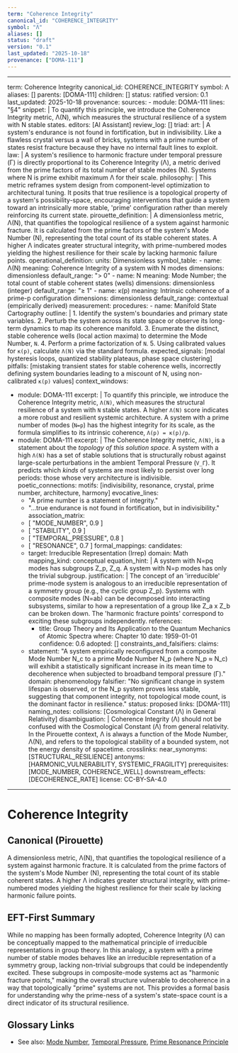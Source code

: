 ```yaml
---
term: "Coherence Integrity"
canonical_id: "COHERENCE_INTEGRITY"
symbol: "Λ"
aliases: []
status: "draft"
version: "0.1"
last_updated: "2025-10-18"
provenance: ["DOMA-111"]
---
```


---
term: Coherence Integrity
canonical_id: COHERENCE_INTEGRITY
symbol: Λ
aliases: []
parents: [DOMA-111]
children: []
status: ratified
version: 0.1
last_updated: 2025-10-18
provenance:
  sources:
    - module: DOMA-111
      lines: "§4"
      snippet: |
        To quantify this principle, we introduce the Coherence Integrity metric, Λ(N), which measures the structural resilience of a system with N stable states.
  editors: [AI Assistant]
  review_log: []
triad:
  art: |
    A system's endurance is not found in fortification, but in indivisibility. Like a flawless crystal versus a wall of bricks, systems with a prime number of states resist fracture because they have no internal fault lines to exploit.
  law: |
    A system's resilience to harmonic fracture under temporal pressure (Γ) is directly proportional to its Coherence Integrity (Λ), a metric derived from the prime factors of its total number of stable modes (N). Systems where N is prime exhibit maximum Λ for their scale.
  philosophy: |
    This metric reframes system design from component-level optimization to architectural tuning. It posits that true resilience is a topological property of a system's possibility-space, encouraging interventions that guide a system toward an intrinsically more stable, 'prime' configuration rather than merely reinforcing its current state.
pirouette_definition: |
  A dimensionless metric, Λ(N), that quantifies the topological resilience of a system against harmonic fracture. It is calculated from the prime factors of the system's Mode Number (N), representing the total count of its stable coherent states. A higher Λ indicates greater structural integrity, with prime-numbered modes yielding the highest resilience for their scale by lacking harmonic failure points.
operational_definition:
  units: Dimensionless
  symbol_table:
    - name: Λ(N)
      meaning: Coherence Integrity of a system with N modes
      dimensions: dimensionless
      default_range: "> 0"
    - name: N
      meaning: Mode Number; the total count of stable coherent states (wells)
      dimensions: dimensionless (integer)
      default_range: "≥ 1"
    - name: κ(p)
      meaning: Intrinsic coherence of a prime-p configuration
      dimensions: dimensionless
      default_range: contextual (empirically derived)
  measurement:
    procedures:
      - name: Manifold State Cartography
        outline: |
          1. Identify the system's boundaries and primary state variables.
          2. Perturb the system across its state space or observe its long-term dynamics to map its coherence manifold.
          3. Enumerate the distinct, stable coherence wells (local action maxima) to determine the Mode Number, `N`.
          4. Perform a prime factorization of `N`.
          5. Using calibrated values for `κ(p)`, calculate `Λ(N)` via the standard formula.
        expected_signals: [modal hysteresis loops, quantized stability plateaus, phase space clustering]
        pitfalls: [mistaking transient states for stable coherence wells, incorrectly defining system boundaries leading to a miscount of N, using non-calibrated `κ(p)` values]
context_windows:
  - module: DOMA-111
    excerpt: |
      To quantify this principle, we introduce the Coherence Integrity metric, `Λ(N)`, which measures the structural resilience of a system with `N` stable states. A higher `Λ(N)` score indicates a more robust and resilient systemic architecture. A system with a prime number of modes (`N=p`) has the highest integrity for its scale, as the formula simplifies to its intrinsic coherence, `Λ(p) = κ(p)/p`.
  - module: DOMA-111
    excerpt: |
      The Coherence Integrity metric, `Λ(N)`, is a statement about the *topology of this solution space*. A system with a high `Λ(N)` has a set of stable solutions that is structurally robust against large-scale perturbations in the ambient Temporal Pressure (`V_Γ`). It predicts which *kinds* of systems are most likely to persist over long periods: those whose very architecture is indivisible.
poetic_connections:
  motifs: [indivisibility, resonance, crystal, prime number, architecture, harmony]
  evocative_lines:
    - "A prime number is a statement of integrity."
    - "...true endurance is not found in fortification, but in indivisibility."
  association_matrix:
    - [ "MODE_NUMBER", 0.9 ]
    - [ "STABILITY", 0.9 ]
    - [ "TEMPORAL_PRESSURE", 0.8 ]
    - [ "RESONANCE", 0.7 ]
formal_mappings:
  candidates:
    - target: Irreducible Representation (Irrep)
      domain: Math
      mapping_kind: conceptual
      equation_hint: |
        A system with N=pq modes has subgroups Z_p, Z_q. A system with N=p modes has only the trivial subgroup.
      justification: |
        The concept of an 'irreducible' prime-mode system is analogous to an irreducible representation of a symmetry group (e.g., the cyclic group Z_p). Systems with composite modes (N=ab) can be decomposed into interacting subsystems, similar to how a representation of a group like Z_a x Z_b can be broken down. The 'harmonic fracture points' correspond to exciting these subgroups independently.
      references:
        - title: Group Theory and Its Application to the Quantum Mechanics of Atomic Spectra
          where: Chapter 10
          date: 1959-01-01
      confidence: 0.6
  adopted:
    []
constraints_and_falsifiers:
  claims:
    - statement: "A system empirically reconfigured from a composite Mode Number N_c to a prime Mode Number N_p (where N_p ≈ N_c) will exhibit a statistically significant increase in its mean time to decoherence when subjected to broadband temporal pressure (Γ)."
      domain: phenomenology
      falsifier: "No significant change in system lifespan is observed, or the N_p system proves less stable, suggesting that component integrity, not topological mode count, is the dominant factor in resilience."
      status: proposed
      links: [DOMA-111]
naming_notes:
  collisions: [Cosmological Constant (Λ) in General Relativity]
  disambiguation: |
    Coherence Integrity (Λ) should not be confused with the Cosmological Constant (Λ) from general relativity. In the Pirouette context, Λ is always a function of the Mode Number, Λ(N), and refers to the topological stability of a bounded system, not the energy density of spacetime.
crosslinks:
  near_synonyms: [STRUCTURAL_RESILIENCE]
  antonyms: [HARMONIC_VULNERABILITY, SYSTEMIC_FRAGILITY]
  prerequisites: [MODE_NUMBER, COHERENCE_WELL]
  downstream_effects: [DECOHERENCE_RATE]
license: CC-BY-SA-4.0
---

# Coherence Integrity

## Canonical (Pirouette)
A dimensionless metric, Λ(N), that quantifies the topological resilience of a system against harmonic fracture. It is calculated from the prime factors of the system's Mode Number (N), representing the total count of its stable coherent states. A higher Λ indicates greater structural integrity, with prime-numbered modes yielding the highest resilience for their scale by lacking harmonic failure points.

## EFT-First Summary
While no mapping has been formally adopted, Coherence Integrity (Λ) can be conceptually mapped to the mathematical principle of irreducible representations in group theory. In this analogy, a system with a prime number of stable modes behaves like an irreducible representation of a symmetry group, lacking non-trivial subgroups that could be independently excited. These subgroups in composite-mode systems act as "harmonic fracture points," making the overall structure vulnerable to decoherence in a way that topologically "prime" systems are not. This provides a formal basis for understanding why the prime-ness of a system's state-space count is a direct indicator of its structural resilience.

## Glossary Links
- See also: [Mode Number](MODE_NUMBER), [Temporal Pressure](TEMPORAL_PRESSURE), [Prime Resonance Principle](DOMA-111)